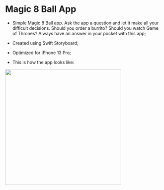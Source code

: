 # Magic 8 Ball App

- Simple Magic 8 Ball app. Ask the app a question and let it make all your difficult decisions. Should you order a burrito? Should you watch Game of Thrones? Always have an answer in your pocket with this app;
- Created using Swift Storyboard;
- Optimized for iPhone 13 Pro;

- This is how the app looks like:

<img src="https://raw.githubusercontent.com/hugosilvag6/SWIFT-magicBall/main/Magic%208%20Ball/Assets.xcassets/screenshot.imageset/screenshot.png" width="373">
